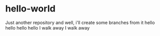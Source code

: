 # hello-world
Just another repository and well, i'll create some branches from it
hello hello hello hello I walk away I walk away

